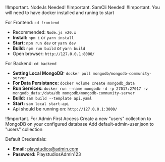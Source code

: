!!Important. NodeJs Needed!
!!Important. SamCli Needed!
!!Important. You will need to have docker installed and runing to start

 For Frontend: `cd frontend`
- Recommended: `Node.js v20.x`
- **Install:** `npm i` or `yarn install`
- **Start:** `npm run dev` or `yarn dev`
- **Build:** `npm run build` or `yarn build`
- Open browser: `http://127.0.0.1:8000/`


For Backend: `cd backend`
- **Setting Local MongoDB:** `docker pull mongodb/mongodb-community-server`
- **For Data Persistance:** `docker volume create mongodb_data`
- **Run Services:** `docker run --name mongodb -d -p 27017:27017 -v mongodb_data:/data/db mongodb/mongodb-community-server`
- **Build:** `sam build --template api.yaml`
- **Start:** `sam local start-api`
- Api should be running on: `http://127.0.0.1:3000/`

!!Important. For Admin First Access
Create a new "users" collection to MongoDB on your configured database
Add default-admin-user.json to "users" collection

Default Credentials:
- **Email:** playstudios@admin.com
- **Password:** PlaystudiosAdmin123
